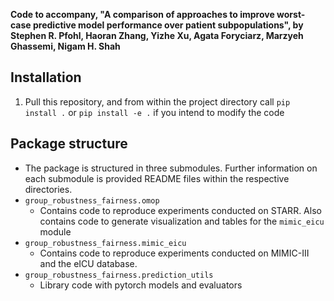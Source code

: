 **Code to accompany,
    "A comparison of approaches to improve worst-case predictive model performance over patient subpopulations", by
    Stephen R. Pfohl, Haoran Zhang, Yizhe Xu, Agata Foryciarz, Marzyeh Ghassemi, Nigam H. Shah**


## Installation
1. Pull this repository, and from within the project directory call `pip install .` or `pip install -e .` if you intend to modify the code


## Package structure
* The package is structured in three submodules. Further information on each submodule is provided README files within the respective directories. 
* `group_robustness_fairness.omop`
    * Contains code to reproduce experiments conducted on STARR. Also contains code to generate visualization and tables for the `mimic_eicu` module
* `group_robustness_fairness.mimic_eicu`
    * Contains code to reproduce experiments conducted on MIMIC-III and the eICU database.
* `group_robustness_fairness.prediction_utils`
    * Library code with pytorch models and evaluators